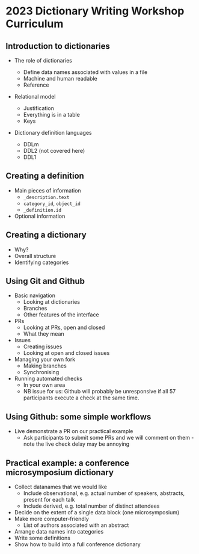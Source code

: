# 2023 Dictionary Writing Workshop Curriculum

## Introduction to dictionaries
* The role of dictionaries
   - Define data names associated with values in a file
   - Machine and human readable
   - Reference

* Relational model
   - Justification
   - Everything is in a table
   - Keys

* Dictionary definition languages
   - DDLm
   - DDL2 (not covered here)
   - DDL1

## Creating a definition
  * Main pieces of information
     - `_description.text`
     - `category_id`, `object_id`
     - `_definition.id`
  * Optional information

## Creating a dictionary
  * Why?
  * Overall structure
  * Identifying categories

## Using Git and Github
  * Basic navigation
     - Looking at dictionaries
     - Branches
     - Other features of the interface
  * PRs
     - Looking at PRs, open and closed
     - What they mean
  * Issues
     - Creating issues
     - Looking at open and closed issues
  * Managing your own fork
     - Making branches
     - Synchronising
  * Running automated checks
     - In your own area
     - NB issue for us: Github will probably be unresponsive if all 57 participants execute a check at the same time.

## Using Github: some simple workflows
  * Live demonstrate a PR on our practical example
    - Ask participants to submit some PRs and we will comment on them - note the live check delay may be annoying

## Practical example: a conference microsymposium dictionary
  * Collect datanames that we would like
     - Include observational, e.g. actual number of speakers, abstracts, present for each talk
     - Include derived, e.g. total number of distinct attendees
  * Decide on the extent of a single data block (one microsymposium)
  * Make more computer-friendly
     - List of authors associated with an abstract
  * Arrange data names into categories
  * Write some definitions
  * Show how to build into a full conference dictionary
